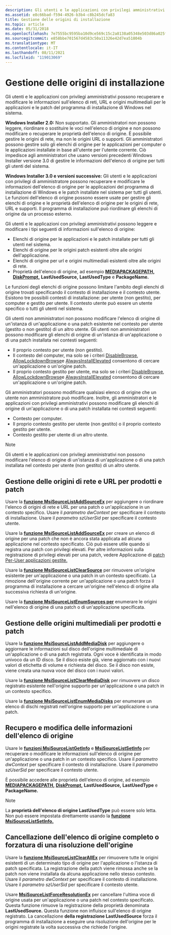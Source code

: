 ```yaml
---
description: Gli utenti e le applicazioni con privilegi amministrativi possono recuperare e modificare le informazioni sull'elenco di reti, URL e origini multimediali per le applicazioni e le patch del programma di installazione di Windows nel sistema.
ms.assetid: e8c66bad-f594-4926-b3b4-c8b245dcfa83
title: Gestione delle origini di installazione
ms.topic: article
ms.date: 05/31/2018
ms.openlocfilehash: 7e7555bc9595ba10d9ce569c15c2a8138a05348e503d86a025f0cfe1783843fc
ms.sourcegitcommit: e858bbe701567d4583c50a11326e42d7ea51804b
ms.translationtype: MT
ms.contentlocale: it-IT
ms.lasthandoff: 08/11/2021
ms.locfileid: "119013069"
---
```

# <a name="managing-installation-sources"></a>Gestione delle origini di installazione

Gli utenti e le applicazioni con privilegi amministrativi possono recuperare e modificare le informazioni sull'elenco di reti, URL e origini multimediali per le applicazioni e le patch del programma di installazione di Windows nel sistema.

**Windows Installer 2.0:** Non supportato. Gli amministratori non possono leggere, riordinare o sostituire le voci nell'elenco di origine e non possono modificare o recuperare le proprietà dell'elenco di origine. È possibile gestire le origini di rete, ma non le origini URL o supporti. Gli amministratori possono gestire solo gli elenchi di origine per le applicazioni per computer o le applicazioni installate in base all'utente per l'utente corrente. Ciò impedisce agli amministratori che usano versioni precedenti Windows Installer versione 3.0 di gestire le informazioni dell'elenco di origine per tutti gli utenti del sistema.

**Windows Installer 3.0 e versioni successive:** Gli utenti e le applicazioni con privilegi di amministratore possono recuperare e modificare le informazioni dell'elenco di origine per le applicazioni del programma di installazione di Windows e le patch installate nel sistema per tutti gli utenti. Le funzioni dell'elenco di origine possono essere usate per gestire gli elenchi di origine e le proprietà dell'elenco di origine per le origini di rete, URL e supporti. Il programma di installazione può riordinare gli elenchi di origine da un processo esterno.

Gli utenti e le applicazioni con privilegi amministrativi possono leggere e modificare i tipi seguenti di informazioni sull'elenco di origine:

-   Elenchi di origine per le applicazioni e le patch installate per tutti gli utenti nel sistema.
-   Elenchi di origine per le origini patch esistenti oltre alle origini dell'applicazione.
-   Elenchi di origine per url e origini multimediali esistenti oltre alle origini di rete.
-   Proprietà dell'elenco di origine, ad esempio [**MEDIAPACKAGEPATH,**](mediapackagepath.md) [**DiskPrompt,**](diskprompt.md) **LastUsedSource,** **LastUsedType** e **PackageName.**

Le funzioni degli elenchi di origine possono limitare l'ambito degli elenchi di origine trovati specificando il contesto di installazione e il contesto utente. Esistono tre possibili contesti di installazione: per utente (non gestito), per computer e gestito per utente. Il contesto utente può essere un utente specifico o tutti gli utenti nel sistema.

Gli utenti non amministratori non possono modificare l'elenco di origine di un'istanza di un'applicazione o una patch esistente nel contesto per utente (gestito o non gestito) di un altro utente. Gli utenti non amministratori possono modificare gli elenchi di origine di un'istanza di un'applicazione o di una patch installata nei contesti seguenti:

-   Il proprio contesto per utente (non gestito).
-   Il contesto del computer, ma solo se i criteri [DisableBrowse](disablebrowse.md), [AllowLockdownBrowse](allowlockdownbrowse.md)e [AlwaysInstallElevated](alwaysinstallelevated.md) consentono di cercare un'applicazione o un'origine patch.
-   Il proprio contesto gestito per utente, ma solo se i criteri [DisableBrowse](disablebrowse.md), [AllowLockdownBrowse](allowlockdownbrowse.md)e [AlwaysInstallElevated](alwaysinstallelevated.md) consentono di cercare un'applicazione o un'origine patch.

Gli amministratori possono modificare qualsiasi elenco di origine che un utente non amministratore può modificare. Inoltre, gli amministratori e le applicazioni con privilegi amministrativi possono modificare gli elenchi di origine di un'applicazione o di una patch installata nei contesti seguenti:

-   Contesto per computer.
-   Il proprio contesto gestito per utente (non gestito) o il proprio contesto gestito per utente.
-   Contesto gestito per utente di un altro utente.

> [!Note]  
> Gli utenti e le applicazioni con privilegi amministrativi non possono modificare l'elenco di origine di un'istanza di un'applicazione o di una patch installata nel contesto per utente (non gestito) di un altro utente.

 

## <a name="managing-network-and-url-sources-for-products-and-patches"></a>Gestione delle origini di rete e URL per prodotti e patch

Usare la [**funzione MsiSourceListAddSourceEx**](/windows/desktop/api/Msi/nf-msi-msisourcelistaddsourceexa) per aggiungere o riordinare l'elenco di origini di rete e URL per una patch o un'applicazione in un contesto specifico. Usare il *parametro dwContext* per specificare il contesto di installazione. Usare il *parametro szUserSid* per specificare il contesto utente.

Usare la [**funzione MsiSourceListAddSourceEx**](/windows/desktop/api/Msi/nf-msi-msisourcelistaddsourceexa) per creare un elenco di origine per una patch che non è ancora stata applicata ad alcuna applicazione nel contesto specificato. Ciò può essere utile quando si registra una patch con privilegi elevati. Per altre informazioni sulla registrazione di privilegi elevati per una patch, vedere Applicazione di [patch Per-User applicazioni gestite.](patching-per-user-managed-applications.md)

Usare la [**funzione MsiSourceListClearSource**](/windows/desktop/api/Msi/nf-msi-msisourcelistclearsourcea) per rimuovere un'origine esistente per un'applicazione o una patch in un contesto specificato. La rimozione dell'origine corrente per un'applicazione o una patch forza il programma di installazione a cercare un'origine nell'elenco di origine alla successiva richiesta di un'origine.

Usare la [**funzione MsiSourceListEnumSources per**](/windows/desktop/api/Msi/nf-msi-msisourcelistenumsourcesa) enumerare le origini nell'elenco di origine di una patch o di un'applicazione specificata.

## <a name="managing-media-sources-for-products-and-patches"></a>Gestione delle origini multimediali per prodotti e patch

Usare la [**funzione MsiSourceListAddMediaDisk**](/windows/desktop/api/Msi/nf-msi-msisourcelistaddmediadiska) per aggiungere o aggiornare le informazioni sul disco dell'origine multimediale di un'applicazione o di una patch registrata. Ogni voce è identificata in modo univoco da un ID disco. Se il disco esiste già, viene aggiornato con i nuovi valori di etichetta di volume e richiesta del disco. Se il disco non esiste, viene creata una nuova voce del disco con i nuovi valori.

Usare la [**funzione MsiSourceListClearMediaDisk**](/windows/desktop/api/Msi/nf-msi-msisourcelistclearmediadiska) per rimuovere un disco registrato esistente nell'origine supporto per un'applicazione o una patch in un contesto specifico.

Usare la [**funzione MsiSourceListEnumMediaDisks**](/windows/desktop/api/Msi/nf-msi-msisourcelistenummediadisksa) per enumerare un elenco di dischi registrati nell'origine supporto per un'applicazione o una patch.

## <a name="retrieval-and-modification-of-source-list-information"></a>Recupero e modifica delle informazioni dell'elenco di origine

Usare le [**funzioni MsiSourceListGetInfo**](/windows/desktop/api/Msi/nf-msi-msisourcelistgetinfoa) e [**MsiSourceListSetInfo**](/windows/desktop/api/Msi/nf-msi-msisourcelistsetinfoa) per recuperare o modificare le informazioni sull'elenco di origine per un'applicazione o una patch in un contesto specifico. Usare il *parametro dwContext* per specificare il contesto di installazione. Usare il *parametro szUserSid* per specificare il contesto utente.

È possibile accedere alle proprietà dell'elenco di origine, ad esempio [**MEDIAPACKAGEPATH,**](mediapackagepath.md) [**DiskPrompt,**](diskprompt.md) **LastUsedSource,** **LastUsedType** e **PackageName.**

> [!Note]  
> La **proprietà dell'elenco di origine LastUsedType** può essere solo letta. Non può essere impostata direttamente usando la [**funzione MsiSourceListSetInfo.**](/windows/desktop/api/Msi/nf-msi-msisourcelistsetinfoa)

 

## <a name="clearing-the-complete-source-list-or-forcing-a-source-resolution"></a>Cancellazione dell'elenco di origine completo o forzatura di una risoluzione dell'origine

Usare la [**funzione MsiSourceListClearAllEx**](/windows/desktop/api/Msi/nf-msi-msisourcelistclearallexa) per rimuovere tutte le origini esistenti di un determinato tipo di origine per l'applicazione o l'istanza di patch specificata. La registrazione della patch viene rimossa anche se la patch non viene installata da alcuna applicazione nello stesso contesto. Usare il *parametro dwContext* per specificare il contesto di installazione. Usare il *parametro szUserSid* per specificare il contesto utente.

Usare [**MsiSourceListForceResolutionEx**](/windows/desktop/api/Msi/nf-msi-msisourcelistforceresolutionexa) per cancellare l'ultima voce di origine usata per un'applicazione o una patch nel contesto specificato. Questa funzione rimuove la registrazione della proprietà denominata **LastUsedSource.** Questa funzione non influisce sull'elenco di origine registrato. La cancellazione **della registrazione LastUsedSource** forza il programma di installazione a eseguire una risoluzione dell'origine per le origini registrate la volta successiva che richiede l'origine.

 

 



